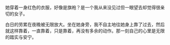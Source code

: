她穿着一身红色的衣服，好像是旗袍？是一个我从来没见过但一眼望去却觉得很亲切的女子。

白日的劳累在夜晚被无限放大。坐在她身旁，我不自主地往她身上靠了过去，然后就这样靠着，一直靠着，只是靠着，再没有多余的动作。那一刻自己的心里是无限的踏实与安宁。
